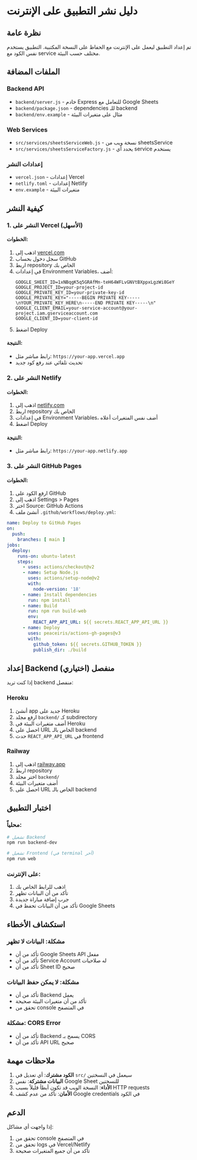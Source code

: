 # دليل نشر التطبيق على الإنترنت

## نظرة عامة
تم إعداد التطبيق ليعمل على الإنترنت مع الحفاظ على النسخة المكتبية. التطبيق يستخدم نفس الكود مع service مختلف حسب البيئة.

## الملفات المضافة

### Backend API
- `backend/server.js` - خادم Express للتعامل مع Google Sheets
- `backend/package.json` - dependencies للـ backend
- `backend/env.example` - مثال على متغيرات البيئة

### Web Services
- `src/services/sheetsServiceWeb.js` - نسخة ويب من sheetsService
- `src/services/sheetsServiceFactory.js` - يحدد أي service يستخدم

### إعدادات النشر
- `vercel.json` - إعدادات Vercel
- `netlify.toml` - إعدادات Netlify
- `env.example` - متغيرات البيئة

## كيفية النشر

### 1. النشر على Vercel (الأسهل)

#### الخطوات:
1. اذهب إلى [vercel.com](https://vercel.com)
2. سجل دخول بحساب GitHub
3. اربط repository الخاص بك
4. في إعدادات Environment Variables، أضف:
   ```
   GOOGLE_SHEET_ID=1xNBqgK5q5GRAfMn-teH64WFLvGNVtBXppxLgzWi8GeY
   GOOGLE_PROJECT_ID=your-project-id
   GOOGLE_PRIVATE_KEY_ID=your-private-key-id
   GOOGLE_PRIVATE_KEY="-----BEGIN PRIVATE KEY-----\nYOUR_PRIVATE_KEY_HERE\n-----END PRIVATE KEY-----\n"
   GOOGLE_CLIENT_EMAIL=your-service-account@your-project.iam.gserviceaccount.com
   GOOGLE_CLIENT_ID=your-client-id
   ```
5. اضغط Deploy

#### النتيجة:
- رابط مباشر مثل: `https://your-app.vercel.app`
- تحديث تلقائي عند رفع كود جديد

### 2. النشر على Netlify

#### الخطوات:
1. اذهب إلى [netlify.com](https://netlify.com)
2. اربط repository الخاص بك
3. في إعدادات Environment Variables، أضف نفس المتغيرات أعلاه
4. اضغط Deploy

#### النتيجة:
- رابط مباشر مثل: `https://your-app.netlify.app`

### 3. النشر على GitHub Pages

#### الخطوات:
1. ارفع الكود على GitHub
2. اذهب إلى Settings > Pages
3. اختر Source: GitHub Actions
4. أنشئ ملف `.github/workflows/deploy.yml`:

```yaml
name: Deploy to GitHub Pages
on:
  push:
    branches: [ main ]
jobs:
  deploy:
    runs-on: ubuntu-latest
    steps:
      - uses: actions/checkout@v2
      - name: Setup Node.js
        uses: actions/setup-node@v2
        with:
          node-version: '18'
      - name: Install dependencies
        run: npm install
      - name: Build
        run: npm run build-web
        env:
          REACT_APP_API_URL: ${{ secrets.REACT_APP_API_URL }}
      - name: Deploy
        uses: peaceiris/actions-gh-pages@v3
        with:
          github_token: ${{ secrets.GITHUB_TOKEN }}
          publish_dir: ./build
```

## إعداد Backend منفصل (اختياري)

إذا كنت تريد backend منفصل:

### Heroku
1. أنشئ app جديد على Heroku
2. ارفع مجلد `backend/` كـ subdirectory
3. أضف متغيرات البيئة في Heroku
4. احصل على URL الخاص بالـ backend
5. حدث `REACT_APP_API_URL` في frontend

### Railway
1. اذهب إلى [railway.app](https://railway.app)
2. اربط repository
3. اختر مجلد `backend/`
4. أضف متغيرات البيئة
5. احصل على URL الخاص بالـ backend

## اختبار التطبيق

### محلياً:
```bash
# تشغيل Backend
npm run backend-dev

# تشغيل Frontend (في terminal آخر)
npm run web
```

### على الإنترنت:
1. اذهب للرابط الخاص بك
2. تأكد من أن البيانات تظهر
3. جرب إضافة مباراة جديدة
4. تأكد من أن البيانات تحفظ في Google Sheets

## استكشاف الأخطاء

### مشكلة: البيانات لا تظهر
- تأكد من أن Google Sheets API مفعل
- تأكد من أن Service Account له صلاحيات
- تأكد من أن Sheet ID صحيح

### مشكلة: لا يمكن حفظ البيانات
- تأكد من أن Backend يعمل
- تأكد من أن متغيرات البيئة صحيحة
- تحقق من console في المتصفح

### مشكلة: CORS Error
- تأكد من أن Backend يسمح بـ CORS
- تأكد من أن API URL صحيح

## ملاحظات مهمة

1. **الكود مشترك**: أي تعديل في `src/` سيعمل في النسختين
2. **البيانات مشتركة**: نفس Google Sheet للنسختين
3. **الأداء**: النسخة الويب قد تكون أبطأ قليلاً بسبب HTTP requests
4. **الأمان**: تأكد من عدم كشف Google credentials في الكود

## الدعم

إذا واجهت أي مشاكل:
1. تحقق من console في المتصفح
2. تحقق من logs في Vercel/Netlify
3. تأكد من أن جميع المتغيرات صحيحة
